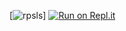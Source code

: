 [![rpsls](https://github.com/gamemaster2b/learn-cpp/blob/master/3-conditionals-and-logic/rock-paper-scissors-lizard-spock/RPSLS.gif)]
[![Run on Repl.it](https://repl.it/badge/github/gamemaster2b/temperature-interchange)](https://repl.it/github/gamemaster2b/temperature-interchange)
